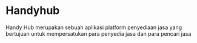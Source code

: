 # Handyhub
Handy Hub merupakan sebuah aplikasi platform penyediaan jasa yang bertujuan untuk mempersatukan para penyedia jasa dan para pencari jasa
